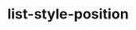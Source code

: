 ---
title: "list-style-position"
category: css
last_test_date: "2020-04-20"
test_url: "/tests/css-list.html"
test_results_url: "https://app.emailonacid.com/app/acidtest/ifwlqtEsBCU23xVI7NgjBqvJlcJ4c20Akv3aRW3ugRJsP/list"
stats: {
    apple-mail: {
        macos: {
            "12.4":"y"
        },
        ios: {
            "13.4":"y"
        }
    },
    gmail: {
        desktop-webmail: {
            "2020-04":"y"
        },
        ios: {
            "2020-04":"y"
        },
        android: {
            "2020-04":"y"
        },
        mobile-webmail: {
            "2020-04":"y"
        }
    },
    orange: {
        desktop-webmail: {
            "2020-04":"y",
            "2021-03":"y"
        },
        ios: {
            "2020-04":"y"
        },
        android: {
            "2020-04":"y"
        }
    },
    outlook: {
        windows: {
            "2003":"y",
            "2007":"n #1",
            "2010":"n #1",
            "2013":"n #1",
            "2016":"n #1",
            "2019":"n #1"
        },
        windows-10-mail: {
            "2020-04":"n #1"
        },
        macos: {
            "2011":"y",
            "2016":"y"
        },
        outlook-com: {
            "2020-04":"y"
        },
        ios: {
            "2020-04":"y"
        },
        android: {
            "2020-04":"y"
        }
    },
    samsung-email: {
        android: {
            "6.0":"y"
        }
    },
    sfr: {
        desktop-webmail: {
            "2020-04":"y"
        },
        ios: {
            "2020-04":"y"
        },
        android: {
            "2020-04":"y"
        }
    },
    thunderbird: {
        macos: {
            "68.7":"y"
        }
    },
    aol: {
        desktop-webmail: {
            "2020-04":"y"
        },
        ios: {
            "2020-04":"y"
        },
        android: {
            "2020-04":"y"
        }
    },
    yahoo: {
        desktop-webmail: {
            "2020-04":"y"
        },
        ios: {
            "2020-04":"y"
        },
        android: {
            "2020-04":"y"
        }
    },
    protonmail: {
        desktop-webmail: {
            "2020-04":"y"
        },
        ios: {
            "2020-04":"y"
        },
        android: {
            "2020-04":"y"
        }
    },
    hey: {
        desktop-webmail: {
            "2020-06":"y"
        }
    },
    mail-ru: {
        desktop-webmail: {
            "2020-10":"y"
        }
    },
    fastmail: {
        desktop-webmail: {
            "2021-07": "y"
        }
    },
    laposte: {
        desktop-webmail: {
            "2021-08": "y"
        }
    }
}
notes_by_num: {
    "1": "Not supported, but the proprietary `mso-text-indent-alt` property can be used instead."
}
links: {
    "Can I use: list-style-position":"https://caniuse.com/#feat=mdn-css_properties_list-style-position",
    "MDN: list-style-position":"https://developer.mozilla.org/en-US/docs/Web/CSS/list-style-position"
}
---